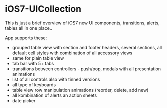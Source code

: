 iOS7-UICollection
=================

This is just a brief overview of iOS7 new UI components, transitions, alerts, tables all in one place..

App supports these:

- grouped table view with section and footer headers, several sections, all default cell styles with combination of all accessory views
- same for plain table view
- tab bar with 5+ tabs
- transitions between controllers - push/pop, modals with all presentation animations
- list of all controls also with tinned versions
- all type of keyboards
- table view row manipulation animations (reorder, delete, add new)
- all kombination of alerts an action sheets
- date picker
